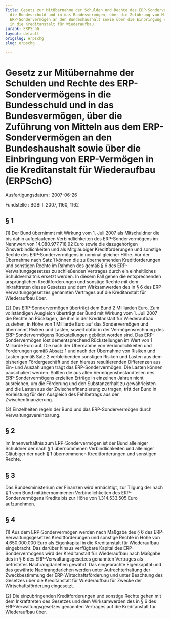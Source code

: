 ```yaml
---
Title: Gesetz zur Mitübernahme der Schulden und Rechte des ERP-Sondervermögens in
  die Bundesschuld und in das Bundesvermögen, über die Zuführung von Mitteln aus dem
  ERP-Sondervermögen an den Bundeshaushalt sowie über die Einbringung von ERP-Vermögen
  in die Kreditanstalt für Wiederaufbau
jurabk: ERPSchG
layout: default
origslug: erpschg
slug: erpschg

---
```


# Gesetz zur Mitübernahme der Schulden und Rechte des ERP-Sondervermögens in die Bundesschuld und in das Bundesvermögen, über die Zuführung von Mitteln aus dem ERP-Sondervermögen an den Bundeshaushalt sowie über die Einbringung von ERP-Vermögen in die Kreditanstalt für Wiederaufbau (ERPSchG)

Ausfertigungsdatum
:   2007-06-26

Fundstelle
:   BGBl I: 2007, 1160, 1162

## § 1

(1) Der Bund übernimmt mit Wirkung vom 1. Juli 2007 als Mitschuldner
die bis dahin aufgelaufenen Verbindlichkeiten des ERP-Sondervermögens
im Nennwert von 14.080.977.718,92 Euro sowie die dazugehörigen
Zinsverbindlichkeiten und als Mitgläubiger Kreditforderungen und
sonstige Rechte des ERP-Sondervermögens in nominal gleicher Höhe. Vor
der Übernahme nach Satz 1 können die zu übernehmenden
Kreditforderungen und sonstigen Rechte im Rahmen des gemäß § 6 des
ERP-Verwaltungsgesetzes zu schließenden Vertrages durch ein
einheitliches Schuldverhältnis ersetzt werden. In diesem Fall gehen
die entsprechenden ursprünglichen Kreditforderungen und sonstige
Rechte mit dem Inkrafttreten dieses Gesetzes und dem Wirksamwerden des
in § 6 des ERP-Verwaltungsgesetzes genannten Vertrages auf die
Kreditanstalt für Wiederaufbau über.

(2) Das ERP-Sondervermögen überträgt dem Bund 2 Milliarden Euro. Zum
vollständigen Ausgleich überträgt der Bund mit Wirkung vom 1. Juli
2007 die Rechte an Rücklagen, die ihm in der Kreditanstalt für
Wiederaufbau zustehen, in Höhe von 1 Milliarde Euro auf das
Sondervermögen und übernimmt Risiken und Lasten, soweit dafür in der
Vermögensrechnung des ERP-Sondervermögens Rückstellungen gebildet
worden sind. Das ERP-Sondervermögen löst dementsprechend
Rückstellungen im Wert von 1 Milliarde Euro auf. Die nach der
Übernahme von Verbindlichkeiten und Forderungen gemäß Absatz 1 und
nach der Übernahme von Risiken und Lasten gemäß Satz 2 verbleibenden
sonstigen Risiken und Lasten aus dem bisherigen Fördergeschäft und den
hieraus resultierenden Differenzen aus Ein- und Auszahlungen trägt das
ERP-Sondervermögen. Die Lasten können pauschaliert werden. Sollten die
aus allen Vermögensbestandteilen des ERP-Sondervermögens erzielten
Erträge in einzelnen Jahren nicht ausreichen, um die Förderung und den
Substanzerhalt zu gewährleisten und die Lasten aus der
Zwischenfinanzierung zu tragen, tritt der Bund in Vorleistung für den
Ausgleich des Fehlbetrags aus der Zwischenfinanzierung.

(3) Einzelheiten regeln der Bund und das ERP-Sondervermögen durch
Verwaltungsvereinbarung.

## § 2

Im Innenverhältnis zum ERP-Sondervermögen ist der Bund alleiniger
Schuldner der nach § 1 übernommenen Verbindlichkeiten und alleiniger
Gläubiger der nach § 1 übernommenen Kreditforderungen und sonstigen
Rechte.

## § 3

Das Bundesministerium der Finanzen wird ermächtigt, zur Tilgung der
nach § 1 vom Bund mitübernommenen Verbindlichkeiten des ERP-
Sondervermögens Kredite bis zur Höhe von 1.314.533.505 Euro
aufzunehmen.

## § 4

(1) Aus dem ERP-Sondervermögen werden nach Maßgabe des § 6 des ERP-
Verwaltungsgesetzes Kreditforderungen und sonstige Rechte in Höhe von
4\.650.000.000 Euro als Eigenkapital in die Kreditanstalt für
Wiederaufbau eingebracht. Das darüber hinaus verfügbare Kapital des
ERP-Sondervermögens wird der Kreditanstalt für Wiederaufbau nach
Maßgabe des in § 6 des ERP-Verwaltungsgesetzes genannten Vertrages als
befristetes Nachrangdarlehen gewährt. Das eingebrachte Eigenkapital
und das gewährte Nachrangdarlehen werden unter Aufrechterhaltung der
Zweckbestimmung der ERP-Wirtschaftsförderung und unter Beachtung des
Gesetzes über die Kreditanstalt für Wiederaufbau für Zwecke der
Wirtschaftsförderung eingesetzt.

(2) Die einzubringenden Kreditforderungen und sonstige Rechte gehen
mit dem Inkrafttreten des Gesetzes und dem Wirksamwerden des in § 6
des ERP-Verwaltungsgesetzes genannten Vertrages auf die Kreditanstalt
für Wiederaufbau über.

